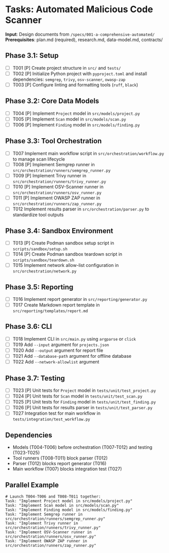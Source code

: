 # Tasks: Automated Malicious Code Scanner

**Input**: Design documents from `/specs/001-a-comprehensive-automated/`
**Prerequisites**: plan.md (required), research.md, data-model.md, contracts/

## Phase 3.1: Setup
- [ ] T001 [P] Create project structure in `src/` and `tests/`
- [ ] T002 [P] Initialize Python project with `pyproject.toml` and install dependencies: `semgrep`, `trivy`, `osv-scanner`, `owasp-zap`
- [ ] T003 [P] Configure linting and formatting tools (`ruff`, `black`)

## Phase 3.2: Core Data Models
- [ ] T004 [P] Implement `Project` model in `src/models/project.py`
- [ ] T005 [P] Implement `Scan` model in `src/models/scan.py`
- [ ] T006 [P] Implement `Finding` model in `src/models/finding.py`

## Phase 3.3: Tool Orchestration
- [ ] T007 Implement main workflow script in `src/orchestration/workflow.py` to manage scan lifecycle
- [ ] T008 [P] Implement Semgrep runner in `src/orchestration/runners/semgrep_runner.py`
- [ ] T009 [P] Implement Trivy runner in `src/orchestration/runners/trivy_runner.py`
- [ ] T010 [P] Implement OSV-Scanner runner in `src/orchestration/runners/osv_runner.py`
- [ ] T011 [P] Implement OWASP ZAP runner in `src/orchestration/runners/zap_runner.py`
- [ ] T012 Implement results parser in `src/orchestration/parser.py` to standardize tool outputs

## Phase 3.4: Sandbox Environment
- [ ] T013 [P] Create Podman sandbox setup script in `scripts/sandbox/setup.sh`
- [ ] T014 [P] Create Podman sandbox teardown script in `scripts/sandbox/teardown.sh`
- [ ] T015 Implement network allow-list configuration in `src/orchestration/network.py`

## Phase 3.5: Reporting
- [ ] T016 Implement report generator in `src/reporting/generator.py`
- [ ] T017 Create Markdown report template in `src/reporting/templates/report.md`

## Phase 3.6: CLI
- [ ] T018 Implement CLI in `src/main.py` using `argparse` or `click`
- [ ] T019 Add `--input` argument for `projects.json`
- [ ] T020 Add `--output` argument for report file
- [ ] T021 Add `--database-path` argument for offline database
- [ ] T022 Add `--network-allowlist` argument

## Phase 3.7: Testing
- [ ] T023 [P] Unit tests for `Project` model in `tests/unit/test_project.py`
- [ ] T024 [P] Unit tests for `Scan` model in `tests/unit/test_scan.py`
- [ ] T025 [P] Unit tests for `Finding` model in `tests/unit/test_finding.py`
- [ ] T026 [P] Unit tests for results parser in `tests/unit/test_parser.py`
- [ ] T027 Integration test for main workflow in `tests/integration/test_workflow.py`

## Dependencies
- Models (T004-T006) before orchestration (T007-T012) and testing (T023-T025)
- Tool runners (T008-T011) block parser (T012)
- Parser (T012) blocks report generator (T016)
- Main workflow (T007) blocks integration test (T027)

## Parallel Example
```
# Launch T004-T006 and T008-T011 together:
Task: "Implement Project model in src/models/project.py"
Task: "Implement Scan model in src/models/scan.py"
Task: "Implement Finding model in src/models/finding.py"
Task: "Implement Semgrep runner in src/orchestration/runners/semgrep_runner.py"
Task: "Implement Trivy runner in src/orchestration/runners/trivy_runner.py"
Task: "Implement OSV-Scanner runner in src/orchestration/runners/osv_runner.py"
Task: "Implement OWASP ZAP runner in src/orchestration/runners/zap_runner.py"
```

